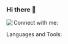 ### Hi there 👋

<img align="left" src="https://github-readme-stats.vercel.app/api/top-langs/?username=ankars36&layout=donut-vertical"/>

Connect with me:

Languages and Tools:

